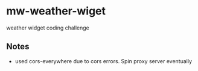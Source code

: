 # mw-weather-wiget

weather widget coding challenge

## Notes

- used cors-everywhere due to cors errors. Spin proxy server eventually
